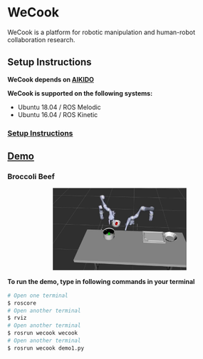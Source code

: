 # WeCook

WeCook is a platform for robotic manipulation 
and human-robot collaboration research.

## Setup Instructions
**WeCook depends on [AIKIDO](https://github.com/personalrobotics/aikido)**

**WeCook is supported on the following systems:**
- Ubuntu 18.04 / ROS Melodic
- Ubuntu 16.04 / ROS Kinetic

### [Setup Instructions](docs/instructions.md)

## [Demo](#demo)
### Broccoli Beef
<p align="center">
<img src="https://github.com/icaros-usc/wecook/blob/master/docs/demo0.png" width="300">
</p>

**To run the demo, type in following commands in your terminal**

```bash
# Open one terminal
$ roscore
# Open another terminal
$ rviz
# Open another terminal
$ rosrun wecook wecook
# Open another terminal
$ rosrun wecook demo1.py
```



